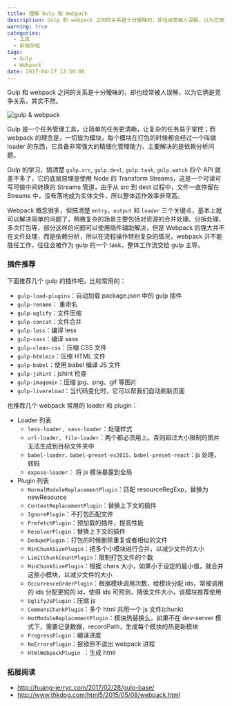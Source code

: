 ```yaml
---
title: 理解 Gulp 和 Webpack
description: Gulp 和 webpack 之间的关系是十分暧昧的，却也经常被人误解，以为它俩是竞争关系，其实不然。
warning: true
categories:
  - 工具
  - 前端杂烩
tags:
  - Gulp
  - Webpack
date: 2017-04-27 12:50:00
---
```



Gulp 和 webpack 之间的关系是十分暧昧的，却也经常被人误解，以为它俩是竞争关系，其实不然。

![gulp & webpack](http://www.barretlee.com/blogimgs/2017/04/27/6c0378f8gy1ff18pl2w55j21400m8tag.jpg)<!--<source src="http://ww1.sinaimg.cn/large/6c0378f8gy1ff18pl2w55j21400m8tag.jpg">-->

<!--more-->

Gulp 是一个任务管理工具，让简单的任务更清晰，让复杂的任务易于掌控；而 webpack 的理念是，一切皆为模块，每个模块在打包的时候都会经过一个叫做 loader 的东西，它具备非常强大的精细化管理能力，主要解决的是依赖分析问题。

Gulp 的学习，搞清楚 `gulp.src`, `gulp.dest`, `gulp.task`, `gulp.watch` 四个 API 就差不多了，它的底层原理是使用 Node 的 Transform Streams，这是一个可读可写可做中间转换的 Streams 管道，由于从 src 到 dest 过程中，文件一直停留在 Streams 中，没有落地成为实体文件，所以整体运作效率非常高。

Webpack 概念很多，但搞清楚 `entry`，`output` 和 `loader` 三个关键点，基本上就可以解决简单的问题了，稍微复杂的场景主要包括对资源的合并处理、分拆处理、多次打包等，部分这样的问题可以使用插件辅助解决，但是 Webpack 的强大并不在文件处理，而是依赖分析，所以在流程操作特别复杂的情况，webpack 并不能胜任工作，往往会被作为 gulp 的一个 task，整体工作流交给 gulp 主导。

### 插件推荐

下面推荐几个 gulp 的插件吧，比较常用的：

- `gulp-load-plugins`：自动加载 package.json 中的 gulp 插件
- `gulp-rename`： 重命名
- `gulp-uglify`：文件压缩
- `gulp-concat`：文件合并
- `gulp-less`：编译 less
- `gulp-sass`：编译 sass
- `gulp-clean-css`：压缩 CSS 文件
- `gulp-htmlmin`：压缩 HTML 文件
- `gulp-babel`：使用 babel 编译 JS 文件
- `gulp-jshint`：jshint 检查
- `gulp-imagemin`：压缩 jpg、png、gif 等图片
- `gulp-livereload`：当代码变化时，它可以帮我们自动刷新页面

也推荐几个 webpack 常用的 loader 和 plugin：

- Loader 列表
  - `less-loader, sass-loader`：处理样式
  - `url-loader, file-loader`：两个都必须用上。否则超过大小限制的图片无法生成到目标文件夹中
  - `babel-loader，babel-preset-es2015，babel-preset-react`：js 处理，转码
  - `expose-loader`： 将 js 模块暴露到全局
- Plugin 列表
  - `NormalModuleReplacementPlugin`：匹配 resourceRegExp，替换为 newResource
  - `ContextReplacementPlugin`：替换上下文的插件
  - `IgnorePlugin`：不打包匹配文件
  - `PrefetchPlugin`：预加载的插件，提高性能
  - `ResolverPlugin`：替换上下文的插件
  - `DedupePlugin`：打包的时候删除重复或者相似的文件        
  - `MinChunkSizePlugin`：把多个小模块进行合并，以减少文件的大小        
  - `LimitChunkCountPlugin`：限制打包文件的个数        
  - `MinChunkSizePlugin`：根据 chars 大小，如果小于设定的最小值，就合并这些小模块，以减少文件的大小    
  - `OccurrenceOrderPlugin`：根据模块调用次数，给模块分配 ids，常被调用的 ids 分配更短的 id，使得 ids 可预测，降低文件大小，该模块推荐使用        
  - `UglifyJsPlugin`：压缩 js        
  - `CommonsChunkPlugin`：多个 html 共用一个 js 文件(chunk)
  - `HotModuleReplacementPlugin`：模块热替换么，如果不在 dev-server 模式下，需要记录数据，recordPath，生成每个模块的热更新模块    
  - `ProgressPlugin`：编译进度        
  - `NoErrorsPlugin`：报错但不退出 webpack 进程    
  - `HtmlWebpackPlugin `：生成 html        

### 拓展阅读

- http://huang-jerryc.com/2017/02/28/gulp-base/
- http://www.thkdog.com/html5/2015/05/08/webpack.html